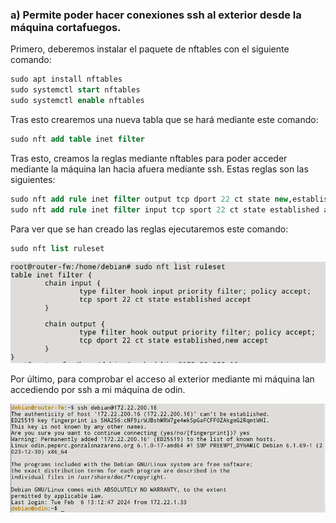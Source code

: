 ### a) Permite poder hacer conexiones ssh al exterior desde la máquina cortafuegos.

Primero, deberemos instalar el paquete de nftables con el siguiente comando:

```sql
sudo apt install nftables
sudo systemctl start nftables
sudo systemctl enable nftables
```

Tras esto crearemos una nueva tabla que se hará mediante este comando:

```sql
sudo nft add table inet filter
```

Tras esto, creamos la reglas mediante nftables para poder acceder mediante la máquina lan hacia afuera mediante ssh. Estas reglas son las siguientes:

```sql
sudo nft add rule inet filter output tcp dport 22 ct state new,established accept
sudo nft add rule inet filter input tcp sport 22 ct state established accept
```

Para ver que se han creado las reglas ejecutaremos este comando:

```sql
sudo nft list ruleset
```

![FOTOS](img/1.png)

Por último, para comprobar el acceso al exterior mediante mi máquina lan accediendo por ssh a mi máquina de odin.

![FOTOS](img/2.png)